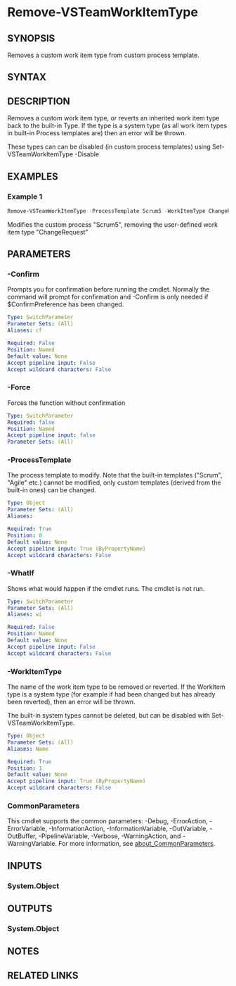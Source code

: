 


# Remove-VSTeamWorkItemType

## SYNOPSIS

Removes a custom work item type from custom process template.

## SYNTAX

## DESCRIPTION

Removes a custom work item type, or reverts an inherited work item type back to the built-in Type. If the type is a system type (as all work item types in built-in Process templates are) then an error will be thrown.

These types can can be disabled (in custom process templates) using Set-VSTeamWorkItemType -Disable

## EXAMPLES

### Example 1

```PowerShell
Remove-VSTeamWorkItemType -ProcessTemplate Scrum5 -WorkItemType ChangeRequest
```

Modifies the custom process "Scrum5", removing the user-defined work item type "ChangeRequest"

## PARAMETERS

### -Confirm

Prompts you for confirmation before running the cmdlet. Normally the command will prompt for confirmation and -Confirm is only needed if \$ConfirmPreference has been changed.

```yaml
Type: SwitchParameter
Parameter Sets: (All)
Aliases: cf

Required: False
Position: Named
Default value: None
Accept pipeline input: False
Accept wildcard characters: False
```

### -Force

Forces the function without confirmation

```yaml
Type: SwitchParameter
Required: false
Position: Named
Accept pipeline input: false
Parameter Sets: (All)
```

### -ProcessTemplate

The process template to modify. Note that the built-in templates ("Scrum", "Agile" etc.) cannot be modified,
only custom templates (derived from the built-in ones) can be changed.

```yaml
Type: Object
Parameter Sets: (All)
Aliases:

Required: True
Position: 0
Default value: None
Accept pipeline input: True (ByPropertyName)
Accept wildcard characters: False
```

### -WhatIf

Shows what would happen if the cmdlet runs.
The cmdlet is not run.

```yaml
Type: SwitchParameter
Parameter Sets: (All)
Aliases: wi

Required: False
Position: Named
Default value: None
Accept pipeline input: False
Accept wildcard characters: False
```

### -WorkItemType

The name of the work item type to be removed or reverted. If the WorkItem type is a system type (for example if had been changed but has already been reverted), then an error will be thrown.

The built-in system types cannot be deleted, but can be disabled with Set-VSTeamWorkItemType.

```yaml
Type: Object
Parameter Sets: (All)
Aliases: Name

Required: True
Position: 1
Default value: None
Accept pipeline input: True (ByPropertyName)
Accept wildcard characters: False
```

### CommonParameters

This cmdlet supports the common parameters: -Debug, -ErrorAction, -ErrorVariable, -InformationAction, -InformationVariable, -OutVariable, -OutBuffer, -PipelineVariable, -Verbose, -WarningAction, and -WarningVariable. For more information, see [about_CommonParameters](http://go.microsoft.com/fwlink/?LinkID=113216).

## INPUTS

### System.Object

## OUTPUTS

### System.Object

## NOTES

## RELATED LINKS

